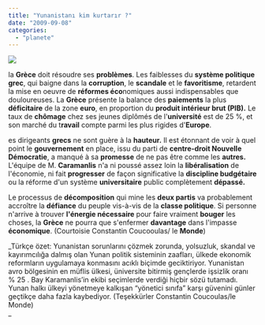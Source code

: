 ```yaml
---
title: "Yunanistanı kim kurtarır ?"
date: "2009-09-08"
categories: 
  - "planete"
---
```


![](/uploads/image/yunanistan-26.jpg)

la **Grèce** doit résoudre ses **problèmes**. Les faiblesses du **système politique grec**, qui baigne dans la **corruption**, le **scandale** et le **favoritisme**, retardent la mise en oeuvre de **réformes éco**nomiques aussi indispensables que douloureuses. La **Grèce** présente la balance des **paiements** la plus **déficitaire** de la zone **euro**, en proportion du **produit intérieur brut (PIB).** Le taux de **chômage** chez ses jeunes diplômés de l'**université** est de 25 %, et son marché du t**ravail** compte parmi les plus rigides d'**Europe**.

es dirigeants **grecs** ne sont guère à la **hauteur.** Il est étonnant de voir à quel point le **gouvernement** en place, issu du parti de **centre-droit Nouvelle Démocratie**, a manqué à sa **promesse** de ne pas être comme les **autres.** L'équipe de M. **Caramanlis** n'a ni poussé assez loin la **libéralisation** de l'économie, ni fait **progresser** de façon significative la **discipline budgétaire** ou la réforme d'un système **universitaire** public complètement **dépassé.**

Le processus de **décomposition** qui mine les **deux partis** va probablement accroître la **défiance** du peuple vis-à-vis de la **classe politique**. Si personne n'arrive à trouver **l'énergie nécessaire** pour faire vraiment **bouger** les choses, la **Grèce** ne pourra que s'enfermer **davantage** dans l'impasse **économique**. (Courtoisie Constantin Coucooulas/ le **Monde**)

_Türkçe özet: Yunanistan sorunlarını çözmek zorunda, yolsuzluk, skandal ve kayırımcılığa dalmış olan Yunan politik sisteminin zaafları, ülkede ekonomik reformların uygulamaya konmasını acıklı biçimde geciktiriyor. Yunanistan avro bölgesinin en müflis ülkesi, üniversite bitirmiş gençlerde işsizlik oranı % 25 . Bay Karamanlis’in ekibi seçimlerde verdiği hiçbir sözü tutamadı. Yunan halkı ülkeyi yönetmeye kalkışan “yönetici sınıfa” karşı güvenini günler geçtikçe daha fazla kaybediyor. (Teşekkürler Constantin Coucoulas/le Monde)  
_
